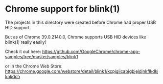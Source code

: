 
Chrome support for blink(1)
=================

The projects in this directory were created before Chrome had proper USB HID support.

But as of Chrome 39.0.2140.0, Chrome supports USB HID devices like blink(1) really easily!

Check it out here:
https://github.com/GoogleChrome/chrome-app-samples/tree/master/samples/blink1

or in the Chrome Web Store:
https://chrome.google.com/webstore/detail/blink1/kcpjgiicabigbjejdjnkflkdkjknkdch

